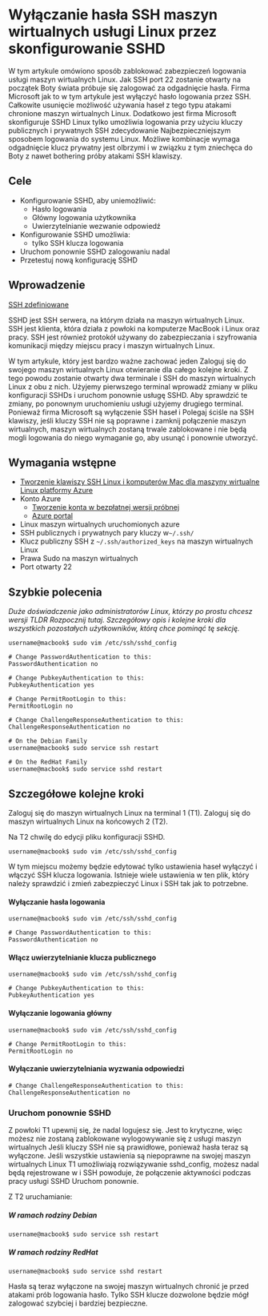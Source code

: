 <properties
    pageTitle="Wyłączanie hasła SSH maszyn wirtualnych usługi Linux przez skonfigurowanie SSHD | Microsoft Azure"
    description="Bezpieczny usługi maszyn wirtualnych Linux Azure przez wyłączenie hasło logowania dla SSH."
    services="virtual-machines-linux"
    documentationCenter=""
    authors="vlivech"
    manager="timlt"
    editor=""
    tags="" />

<tags
    ms.service="virtual-machines-linux"
    ms.workload="infrastructure-services"
    ms.tgt_pltfrm="vm-linux"
    ms.devlang="na"
    ms.topic="article"
    ms.date="08/26/2016"
    ms.author="v-livech"/>

# <a name="disable-ssh-passwords-on-your-linux-vm-by-configuring-sshd"></a>Wyłączanie hasła SSH maszyn wirtualnych usługi Linux przez skonfigurowanie SSHD

W tym artykule omówiono sposób zablokować zabezpieczeń logowania usługi maszyn wirtualnych Linux.  Jak SSH port 22 zostanie otwarty na początek Boty świata próbuje się zalogować za odgadnięcie hasła.  Firma Microsoft jak to w tym artykule jest wyłączyć hasło logowania przez SSH.  Całkowite usunięcie możliwość używania haseł z tego typu atakami chronione maszyn wirtualnych Linux.  Dodatkowo jest firma Microsoft skonfiguruje SSHD Linux tylko umożliwia logowania przy użyciu kluczy publicznych i prywatnych SSH zdecydowanie Najbezpieczniejszym sposobem logowania do systemu Linux.  Możliwe kombinacje wymaga odgadnięcie klucz prywatny jest olbrzymi i w związku z tym zniechęca do Boty z nawet bothering próby atakami SSH klawiszy.


## <a name="goals"></a>Cele

- Konfigurowanie SSHD, aby uniemożliwić:
  - Hasło logowania
  - Główny logowania użytkownika
  - Uwierzytelnianie wezwanie odpowiedź
- Konfigurowanie SSHD umożliwia:
  - tylko SSH klucza logowania
- Uruchom ponownie SSHD zalogowaniu nadal
- Przetestuj nową konfigurację SSHD

## <a name="introduction"></a>Wprowadzenie

[SSH zdefiniowane](https://en.wikipedia.org/wiki/Secure_Shell)

SSHD jest SSH serwera, na którym działa na maszyn wirtualnych Linux.  SSH jest klienta, która działa z powłoki na komputerze MacBook i Linux oraz pracy.  SSH jest również protokół używany do zabezpieczania i szyfrowania komunikacji między miejscu pracy i maszyn wirtualnych Linux.

W tym artykule, który jest bardzo ważne zachować jeden Zaloguj się do swojego maszyn wirtualnych Linux otwieranie dla całego kolejne kroki.  Z tego powodu zostanie otwarty dwa terminale i SSH do maszyn wirtualnych Linux z obu z nich.  Użyjemy pierwszego terminal wprowadź zmiany w pliku konfiguracji SSHDs i uruchom ponownie usługę SSHD.  Aby sprawdzić te zmiany, po ponownym uruchomieniu usługi użyjemy drugiego terminal.  Ponieważ firma Microsoft są wyłączenie SSH haseł i Polegaj ściśle na SSH klawiszy, jeśli kluczy SSH nie są poprawne i zamknij połączenie maszyn wirtualnych, maszyn wirtualnych zostaną trwale zablokowane i nie będą mogli logowania do niego wymaganie go, aby usunąć i ponownie utworzyć.

## <a name="prerequisites"></a>Wymagania wstępne

- [Tworzenie klawiszy SSH Linux i komputerów Mac dla maszyny wirtualne Linux platformy Azure](virtual-machines-linux-mac-create-ssh-keys.md)
- Konto Azure
  - [Tworzenie konta w bezpłatnej wersji próbnej](https://azure.microsoft.com/pricing/free-trial/)
  - [Azure portal](http://portal.azure.com)
- Linux maszyn wirtualnych uruchomionych azure
- SSH publicznych i prywatnych pary kluczy w`~/.ssh/`
- Klucz publiczny SSH z `~/.ssh/authorized_keys` na maszyn wirtualnych Linux
- Prawa Sudo na maszyn wirtualnych
- Port otwarty 22

## <a name="quick-commands"></a>Szybkie polecenia

_Duże doświadczenie jako administratorów Linux, którzy po prostu chcesz wersji TLDR Rozpocznij tutaj.  Szczegółowy opis i kolejne kroki dla wszystkich pozostałych użytkowników, którą chce pominąć tę sekcję._

```
username@macbook$ sudo vim /etc/ssh/sshd_config

# Change PasswordAuthentication to this:
PasswordAuthentication no

# Change PubkeyAuthentication to this:
PubkeyAuthentication yes

# Change PermitRootLogin to this:
PermitRootLogin no

# Change ChallengeResponseAuthentication to this:
ChallengeResponseAuthentication no

# On the Debian Family
username@macbook$ sudo service ssh restart

# On the RedHat Family
username@macbook$ sudo service sshd restart
```

## <a name="detailed-walk-through"></a>Szczegółowe kolejne kroki

Zaloguj się do maszyn wirtualnych Linux na terminal 1 (T1).  Zaloguj się do maszyn wirtualnych Linux na końcowych 2 (T2).

Na T2 chwilę do edycji pliku konfiguracji SSHD.  

```
username@macbook$ sudo vim /etc/ssh/sshd_config
```

W tym miejscu możemy będzie edytować tylko ustawienia haseł wyłączyć i włączyć SSH klucza logowania.  Istnieje wiele ustawienia w ten plik, który należy sprawdzić i zmień zabezpieczyć Linux i SSH tak jak to potrzebne.

#### <a name="disable-password-logins"></a>Wyłączanie hasła logowania

```
username@macbook$ sudo vim /etc/ssh/sshd_config

# Change PasswordAuthentication to this:
PasswordAuthentication no
```

#### <a name="enable-public-key-authentication"></a>Włącz uwierzytelnianie klucza publicznego

```
username@macbook$ sudo vim /etc/ssh/sshd_config

# Change PubkeyAuthentication to this:
PubkeyAuthentication yes
```

#### <a name="disable-root-login"></a>Wyłączanie logowania główny

```
username@macbook$ sudo vim /etc/ssh/sshd_config

# Change PermitRootLogin to this:
PermitRootLogin no
```

#### <a name="disable-challenge-response-authentication"></a>Wyłączanie uwierzytelniania wyzwania odpowiedzi

```
# Change ChallengeResponseAuthentication to this:
ChallengeResponseAuthentication no
```

### <a name="restart-sshd"></a>Uruchom ponownie SSHD

Z powłoki T1 upewnij się, że nadal logujesz się.  Jest to krytyczne, więc możesz nie zostaną zablokowane wylogowywanie się z usługi maszyn wirtualnych Jeśli kluczy SSH nie są prawidłowe, ponieważ hasła teraz są wyłączone.  Jeśli wszystkie ustawienia są niepoprawne na swojej maszyn wirtualnych Linux T1 umożliwiają rozwiązywanie sshd_config, możesz nadal będą rejestrowane w i SSH powoduje, że połączenie aktywności podczas pracy usługi SSHD Uruchom ponownie.

Z T2 uruchamianie:

##### <a name="on-the-debian-family"></a>W ramach rodziny Debian

```
username@macbook$ sudo service ssh restart
```

##### <a name="on-the-redhat-family"></a>W ramach rodziny RedHat

```
username@macbook$ sudo service sshd restart
```

Hasła są teraz wyłączone na swojej maszyn wirtualnych chronić je przed atakami prób logowania hasło.  Tylko SSH klucze dozwolone będzie mógł zalogować szybciej i bardziej bezpieczne.
